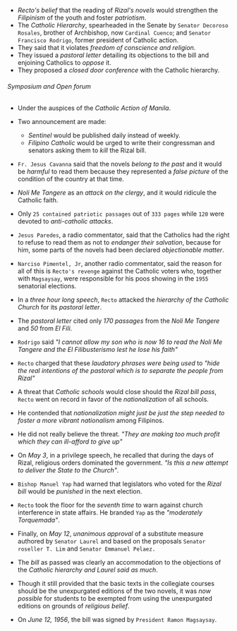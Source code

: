 - *Recto's belief* that the reading of *Rizal's novels* would strengthen the *Filipinism* of the youth and foster *patriotism*.
- The *Catholic Hierarchy*, spearheaded in the Senate by `Senator Decoroso Rosales`, brother of Archbishop, now `Cardinal Cuenco`; and `Senator Francisco Rodrigo`, former president of Catholic action.
- They said that it violates *freedom of conscience and religion*.
- They issued a *pastoral letter* detailing its objections to the bill and enjoining Catholics to *oppose* it.
- They proposed a *closed door conference* with the Catholic hierarchy.

###### Symposium and Open forum
- Under the auspices of the *Catholic Action of Manila*. 
- Two announcement are made:
	- *Sentinel* would be published daily instead of weekly.
	- *Filipino Catholic* would be urged to write their congressman and senators asking them to *kill* the Rizal bill.
- `Fr. Jesus Cavanna` said that the novels *belong to the past* and it would be *harmful* to read them because they represented a *false picture* of the condition of the country at that time.
- *Noli Me Tangere* as an *attack on the clergy*, and it would ridicule the Catholic faith.
- Only `25 contained patriotic passages` out of `333 pages` while `120` were devoted to  *anti-catholic attacks*.
- `Jesus Paredes`, a radio commentator, said that the Catholics had the right to refuse to read them as not to *endanger their salvation*, because for him, some parts of the novels had been declared *objectionable matter*.
- `Narciso Pimentel, Jr`, another radio commentator, said the reason for all of this is `Recto's revenge` against the Catholic voters who, together with `Magsaysay`, were responsible for his poos showing in the `1955` senatorial elections.


- In a *three hour long speech*, `Recto` attacked the *hierarchy of the Catholic Church* for its *pastoral letter*. 
- The *pastoral letter* cited only *170 passages* from the *Noli Me Tangere* and *50* from *El Fili*.

- `Rodrigo` said *"I cannot allow my son who is now 16 to read the Noli Me Tangere and the El Filibusterismo lest he lose his faith"*
- `Recto` charged that these *laudatory phrases were being used* to *"hide the real intentions of the pastoral which is to separate the people from Rizal"*
- A threat that *Catholic schools* would close should the *Rizal bill pass*, `Recto` went on record in  favor of the *nationalization* of all schools.
- He contended that *nationalization might just be just the step needed to foster a more vibrant nationalism* among Filipinos. 
- He did not really believe the threat. *"They are making too much profit which they can ill-afford to give up"*

- On *May 3*, in a privilege speech, he recalled that during the days of Rizal, religious orders dominated the government. *"Is this a new attempt to deliver the State to the Church"*.
- `Bishop Manuel Yap` had warned that legislators who voted for the *Rizal bill* would be *punished* in the next election.
- `Recto` took the floor for the *seventh time* to warn against church interference in state affairs. He branded `Yap` as the *"moderately Torquemada"*.

- Finally, on *May 12*, *unanimous approval* of a substitute measure authored by `Senator Laurel` and based on the proposals `Senator roseller T. Lim` and `Senator Emmanuel Pelaez.`
- The *bill* as passed was clearly an accommodation to the objections of the *Catholic hierarchy and Laurel said as much*.
- Though it still provided that the basic texts in the collegiate courses should be the unexpurgated editions of the two novels, it was *now possible* for students to be exempted from using the unexpurgated editions on grounds of *religious belief*.
- On *June 12, 1956*, the bill was signed by `President Ramon Magsaysay`.
